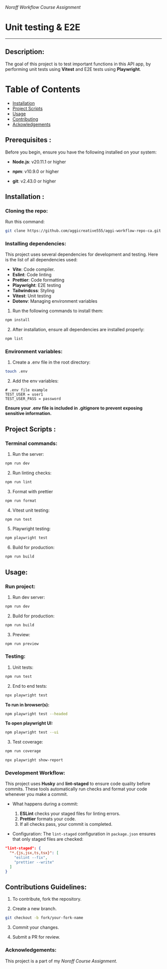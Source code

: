 _Noroff Workflow Course Assignment_

# Unit testing & E2E

---

## Description:

The goal of this project is to test important functions in this API app, by performing unit tests using **Vitest** and E2E tests using **Playwright**.

# Table of Contents

- [Installation](#installation)
- [Project Scripts](#project-scripts)
- [Usage](#usage)
- [Contributing](#contributing)
- [Ackowledgements](#ackowledgements)

## Prerequisites :

Before you begin, ensure you have the following installed on your system:

- **Node.js**: v20.11.1 or higher

- **npm**: v10.9.0 or higher

- **git**: v2.43.0 or higher

## Installation :

### Cloning the repo:

Run this command:

```bash
git clone https://github.com/aggicreative555/aggi-workflow-repo-ca.git
```

### Installing dependencies:

This project uses several dependencies for development and testing. Here is the list of all dependencies used:

- **Vite**: Code compiler.
- **Eslint**: Code linting
- **Prettier**: Code formatting
- **Playwright**: E2E testing
- **Tailwindcss**: Styling
- **Vitest**: Unit testing
- **Dotenv**: Managing environment variables

1. Run the following commands to install them:

```bash
npm install
```

2. After installation, ensure all dependencies are installed properly:

```bash
npm list
```

### Environment variables:

1. Create a .env file in the root directory:

```bash
touch .env
```

2. Add the env variables:

```plaintext
# .env file example
TEST_USER = user1
TEST_USER_PASS = password
```

**Ensure your .env file is included in .gitignore to prevent exposing sensitive information.**

## Project Scripts :

### Terminal commands:

1. Run the server:

```bash
npm run dev
```

2. Run linting checks:

```bash
npm run lint
```

3. Format with prettier

```bash
npm run format
```

4. Vitest unit testing:

```bash
npm run test
```

5. Playwright testing:

```bash
npm playwright test
```

6. Build for production:

```bash
npm run build
```

## Usage:

### Run project:

1. Run dev server:

```bash
npm run dev
```

2. Build for production:

```bash
npm run build
```

3. Preview:

```bash
npm run preview
```

### Testing:

1. Unit tests:

```bash
npm run test
```

2. End to end tests:

```bash
npx playwright test
```

**To run in browser(s):**

```bash
npm playwright test --headed
```

**To open playwright UI:**

```bash
npm playwright test --ui
```

3. Test coverage:

```bash
npm run coverage
```

```bash
npx playwright show-report
```

### Development Workflow:

This project uses **Husky** and **lint-staged** to ensure code quality before commits. These tools automatically run checks and format your code whenever you make a commit.

- What happens during a commit:

  1. **ESLint** checks your staged files for linting errors.
  2. **Prettier** formats your code.
  3. If all checks pass, your commit is completed.

- Configuration:
  The `lint-staged` configuration in `package.json` ensures that only staged files are checked:

```json
"lint-staged": {
  "*.{js,jsx,ts,tsx}": [
    "eslint --fix",
    "prettier --write"
  ]
}
```

## Contributions Guidelines:

1. To contribute, fork the repository.

2. Create a new branch.

```bash
git checkout -b fork/your-fork-name
```

3. Commit your changes.

4. Submit a PR for review.

### Acknowledgements:

This project is a part of my _Noroff Course Assignment_.
